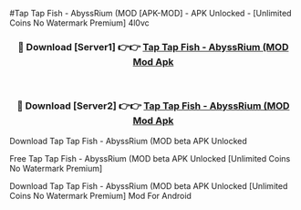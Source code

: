 #Tap Tap Fish - AbyssRium (MOD [APK-MOD] - APK Unlocked - [Unlimited Coins No Watermark Premium] 4l0vc



<div align="center">

<h3>🔴 Download [Server1] 👉👉 <a href="https://momento.my/?title=Tap_Tap_Fish_-_AbyssRium_(MOD">Tap Tap Fish - AbyssRium (MOD Mod Apk</a></h3><br>

<h3>🔴 Download [Server2] 👉👉 <a href="https://momento.my/?title=Tap_Tap_Fish_-_AbyssRium_(MOD">Tap Tap Fish - AbyssRium (MOD Mod Apk</a></h3>
</div>



Download Tap Tap Fish - AbyssRium (MOD beta APK Unlocked

Free Tap Tap Fish - AbyssRium (MOD beta APK Unlocked [Unlimited Coins No Watermark Premium]

Download Tap Tap Fish - AbyssRium (MOD beta APK Unlocked [Unlimited Coins No Watermark Premium] Mod For Android
